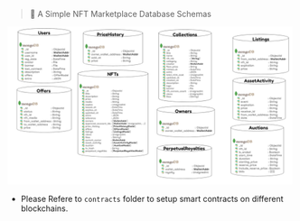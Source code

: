 


> 🧩 A Simple NFT Marketplace Database Schemas

<p align="center">
    <img src="https://github.com/wildonion/smarties/blob/main/models/schemas.PNG">
</p>


* Please Refere to `contracts` folder to setup smart contracts on different blockchains.

